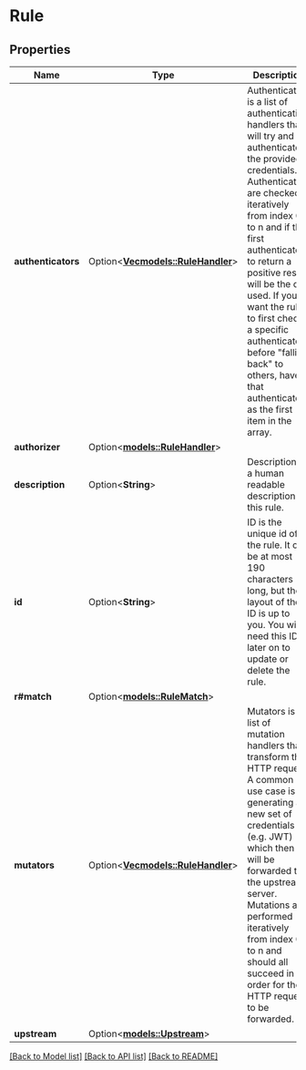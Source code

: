 # Rule

## Properties

Name | Type | Description | Notes
------------ | ------------- | ------------- | -------------
**authenticators** | Option<[**Vec<models::RuleHandler>**](ruleHandler.md)> | Authenticators is a list of authentication handlers that will try and authenticate the provided credentials. Authenticators are checked iteratively from index 0 to n and if the first authenticator to return a positive result will be the one used.  If you want the rule to first check a specific authenticator  before \"falling back\" to others, have that authenticator as the first item in the array. | [optional]
**authorizer** | Option<[**models::RuleHandler**](ruleHandler.md)> |  | [optional]
**description** | Option<**String**> | Description is a human readable description of this rule. | [optional]
**id** | Option<**String**> | ID is the unique id of the rule. It can be at most 190 characters long, but the layout of the ID is up to you. You will need this ID later on to update or delete the rule. | [optional]
**r#match** | Option<[**models::RuleMatch**](ruleMatch.md)> |  | [optional]
**mutators** | Option<[**Vec<models::RuleHandler>**](ruleHandler.md)> | Mutators is a list of mutation handlers that transform the HTTP request. A common use case is generating a new set of credentials (e.g. JWT) which then will be forwarded to the upstream server.  Mutations are performed iteratively from index 0 to n and should all succeed in order for the HTTP request to be forwarded. | [optional]
**upstream** | Option<[**models::Upstream**](Upstream.md)> |  | [optional]

[[Back to Model list]](../README.md#documentation-for-models) [[Back to API list]](../README.md#documentation-for-api-endpoints) [[Back to README]](../README.md)



